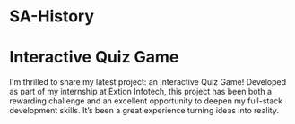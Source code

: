 # SA-History
# Interactive Quiz Game

I'm thrilled to share my latest project: an Interactive Quiz Game! Developed as part of my internship at Extion Infotech, this project has been both a rewarding challenge and an excellent opportunity to deepen my full-stack development skills. It’s been a great experience turning ideas into reality.
